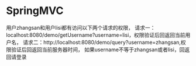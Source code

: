 # SpringMVC
用户zhangsan和用户lisi都有访问以下两个请求的权限，
请求一：localhost:8080/demo/getUsername?username=lisi，权限验证后回返回当前用户名，
请求二：http://localhost:8080/demo/query?username=zhangsan,权限验证后回返回当前服务器时间，
如果username不等于zhangsan或者lisi，回返回请登录
